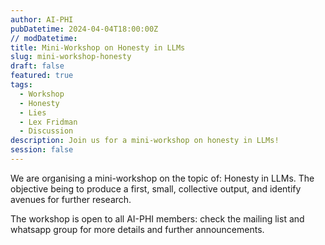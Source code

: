 ```yaml
---
author: AI-PHI
pubDatetime: 2024-04-04T18:00:00Z
// modDatetime:
title: Mini-Workshop on Honesty in LLMs
slug: mini-workshop-honesty
draft: false
featured: true
tags:
  - Workshop
  - Honesty
  - Lies
  - Lex Fridman
  - Discussion
description: Join us for a mini-workshop on honesty in LLMs!
session: false
---
```


We are organising a mini-workshop on the topic of: Honesty in LLMs. The objective being to produce a first, small, collective output, and identify avenues for further research.

The workshop is open to all AI-PHI members: check the mailing list and whatsapp group for more details and further announcements.
